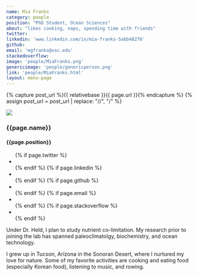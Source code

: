 ```yaml
---
name: Mia Franks
category: people
position: "PhD Student, Ocean Sciences"
about: "likes cooking, naps, spending time with friends"
twitter: 
linkedin: 'www.linkedin.com/in/mia-franks-5abb48276'
github:
email: 'mgfranks@usc.edu'
stackedoverflow: 
image: 'people/MiaFranks.png'
genericimage: 'people/genericperson.png'
link: 'people/MiaFranks.html'
layout: menu-page
---
```

<!-- No need to change anything here -->
{% capture post_url %}{{ relativebase }}{{ page.url }}{% endcapture %}
{% assign post_url = post_url | replace: "//", "/" %}

<div class="small-wrapper">
  <div class="about-container">
    <section class="about-header">
      <div class="author-image-container">
        <a href='{{ post_url}} '><img src='{{ relativebase }}/assets/img/{{ page.image }}'></a>
      </div>


<h3> {{page.name}}</h3>
<h4> {{page.position}} </h4>

<section class="about-body">
          <ul class="contact-list">
          {% if page.twitter %}
            <li class="twitter"><a class="twitter" href="https://twitter.com/{{page.twitter}}" target="_blank"><i class="fa fa-twitter"></i></a></li>
          {% endif %}
          {% if page.linkedin %}
            <li class="linkedin"><a class="linkedin" href="https://in.linkedin.com/in/{{page.linkedin}}" target="_blank"><i class="fa fa-linkedin"></i></a></li>
          {% endif %}
          {% if page.github %}
            <li class="github"><a class="github" href="https://github.com/{{page.github}}" target="_blank"><i class="fa fa-github"></i></a></li>
          {% endif %}
          {% if page.email %}
            <li class="email"><a class="email" href="mailto:{{page.email}}"><i class="fa fa-envelope-o"></i></a></li>
          {% endif %}
          {% if page.stackoverflow %}
          <li class="stackoverflow"><a class="stackoverflow" href="https://stackoverflow.com/users/{{page.stackoverflow}}" target="_blank">
            <i class="fa fa-stack-overflow" aria-hidden="true"></i></a></li>
          {% endif %}
          </ul>
          </section>

<!-- Fill in details below, as many paragraphs as you'd like -->
<p>Under Dr. Held, I plan to study nutrient co-limitation. My research prior to joining the lab has spanned paleoclimatolgy, biochemistry, and ocean technology. </p>
<p>I grew up in Tucson, Arizona in the Sonoran Desert, where I nurtured my love for nature. Some of my favorite activities are cooking and eating food (especially Korean food), listening to music, and rowing. </p>

<!-- No need to change anything here -->
</section>
</div>
